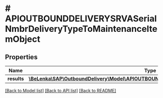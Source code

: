 # # APIOUTBOUNDDELIVERYSRVASerialNmbrDeliveryTypeToMaintenanceItemObject

## Properties

Name | Type | Description | Notes
------------ | ------------- | ------------- | -------------
**results** | [**\BeLenka\SAP\OutboundDelivery\Model\APIOUTBOUNDDELIVERYSRVAMaintenanceItemObjectType[]**](APIOUTBOUNDDELIVERYSRVAMaintenanceItemObjectType.md) |  | [optional]

[[Back to Model list]](../../README.md#models) [[Back to API list]](../../README.md#endpoints) [[Back to README]](../../README.md)
